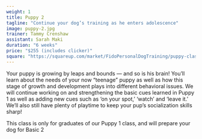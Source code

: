 ```yaml
---
weight: 1
title: Puppy 2
tagline: "Continue your dog’s training as he enters adolescence"
image: puppy-2.jpg
trainer: Tammy Crenshaw
assistant: Sarah Maki
duration: "6 weeks"
price: "$255 (includes clicker)"
square: "https://squareup.com/market/FidoPersonalDogTraining/puppy-class-web"
---
```

Your puppy is growing by leaps and bounds — and so is his brain! You’ll learn about 
the needs of your now “teenage” puppy as well as how this stage of growth and 
development plays into different behavioral issues. We will continue working on 
and strengthening the basic cues learned in Puppy 1 as well as adding new cues 
such as ‘on your spot,’ ‘watch’ and ‘leave it.’ We’ll also still have plenty of 
playtime to keep your pup’s socialization skills sharp!

This class is only for graduates of our Puppy 1 class, and will prepare your dog for Basic 2
